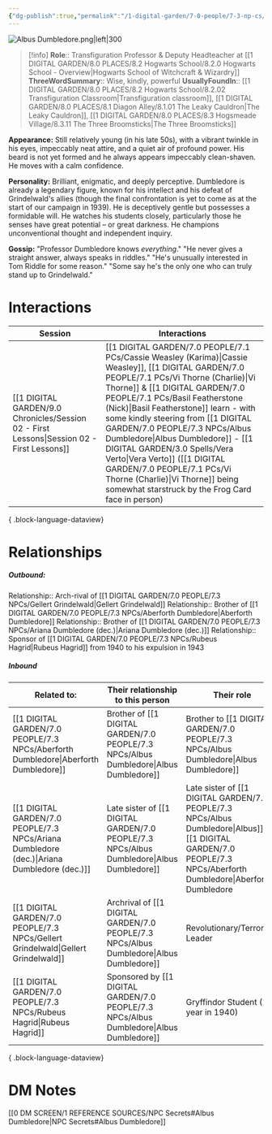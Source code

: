 ```yaml
---
{"dg-publish":true,"permalink":"/1-digital-garden/7-0-people/7-3-np-cs/albus-dumbledore/","tags":["#person","hogwarts-faculty","professor","hogwarts","gryffindor"]}
---
```


![Albus Dumbledore.png|left|300](/img/user/1%20DIGITAL%20GARDEN/7.0%20PEOPLE/7.3%20NPCs/Headshots/Albus%20Dumbledore.png)
>[!info] 
>**Role**:: Transfiguration Professor & Deputy Headteacher at [[1 DIGITAL GARDEN/8.0 PLACES/8.2 Hogwarts School/8.2.0 Hogwarts School - Overview\|Hogwarts School of Witchcraft & Wizardry]]
>**ThreeWordSummary**:: Wise, kindly, powerful
>**UsuallyFoundIn**:: [[1 DIGITAL GARDEN/8.0 PLACES/8.2 Hogwarts School/8.2.02 Transfiguration Classroom\|Transfiguration classroom]], [[1 DIGITAL GARDEN/8.0 PLACES/8.1 Diagon Alley/8.1.01 The Leaky Cauldron\|The Leaky Cauldron]], [[1 DIGITAL GARDEN/8.0 PLACES/8.3 Hogsmeade Village/8.3.11 The Three Broomsticks\|The Three Broomsticks]]

**Appearance:** Still relatively young (in his late 50s), with a vibrant twinkle in his eyes, impeccably neat attire, and a quiet air of profound power. His beard is not yet formed and he always appears impeccably clean-shaven. He moves with a calm confidence.

**Personality:** Brilliant, enigmatic, and deeply perceptive. Dumbledore is already a legendary figure, known for his intellect and his defeat of Grindelwald's allies (though the final confrontation is yet to come as at the start of our campaign in 1939). He is deceptively gentle but possesses a formidable will. He watches his students closely, particularly those he senses have great potential – or great darkness. He champions unconventional thought and independent inquiry.

**Gossip:** "Professor Dumbledore knows _everything_." "He never gives a straight answer, always speaks in riddles." "He's unusually interested in Tom Riddle for some reason." "Some say he's the only one who can truly stand up to Grindelwald."

# Interactions

| Session                                                                                       | Interactions                                                                                                                                                                                                                                                                                                    |
| --------------------------------------------------------------------------------------------- | --------------------------------------------------------------------------------------------------------------------------------------------------------------------------------------------------------------------------------------------------------------------------------------------------------------- |
| [[1 DIGITAL GARDEN/9.0 Chronicles/Session 02 - First Lessons\|Session 02 - First Lessons]] | [[1 DIGITAL GARDEN/7.0 PEOPLE/7.1 PCs/Cassie Weasley (Karima)\|Cassie Weasley]], [[1 DIGITAL GARDEN/7.0 PEOPLE/7.1 PCs/Vi Thorne (Charlie)\|Vi Thorne]] & [[1 DIGITAL GARDEN/7.0 PEOPLE/7.1 PCs/Basil Featherstone (Nick)\|Basil Featherstone]] learn - with some kindly steering from [[1 DIGITAL GARDEN/7.0 PEOPLE/7.3 NPCs/Albus Dumbledore\|Albus Dumbledore]] - [[1 DIGITAL GARDEN/3.0 Spells/Vera Verto\|Vera Verto]] ([[1 DIGITAL GARDEN/7.0 PEOPLE/7.1 PCs/Vi Thorne (Charlie)\|Vi Thorne]] being somewhat starstruck by the Frog Card face in person) |

{ .block-language-dataview}

# Relationships
##### Outbound:
Relationship:: Arch-rival of [[1 DIGITAL GARDEN/7.0 PEOPLE/7.3 NPCs/Gellert Grindelwald\|Gellert Grindelwald]]
Relationship:: Brother of [[1 DIGITAL GARDEN/7.0 PEOPLE/7.3 NPCs/Aberforth Dumbledore\|Aberforth Dumbledore]]
Relationship:: Brother of [[1 DIGITAL GARDEN/7.0 PEOPLE/7.3 NPCs/Ariana Dumbledore (dec.)\|Ariana Dumbledore (dec.)]]
Relationship:: Sponsor of [[1 DIGITAL GARDEN/7.0 PEOPLE/7.3 NPCs/Rubeus Hagrid\|Rubeus Hagrid]] from 1940 to his expulsion in 1943

##### Inbound
| Related to:                                                                                    | Their relationship to this person   | Their role                                                                                  |
| ---------------------------------------------------------------------------------------------- | ----------------------------------- | ------------------------------------------------------------------------------------------- |
| [[1 DIGITAL GARDEN/7.0 PEOPLE/7.3 NPCs/Aberforth Dumbledore\|Aberforth Dumbledore]]         | Brother of [[1 DIGITAL GARDEN/7.0 PEOPLE/7.3 NPCs/Albus Dumbledore\|Albus Dumbledore]]     | Brother to [[1 DIGITAL GARDEN/7.0 PEOPLE/7.3 NPCs/Albus Dumbledore\|Albus Dumbledore]]                                                             |
| [[1 DIGITAL GARDEN/7.0 PEOPLE/7.3 NPCs/Ariana Dumbledore (dec.)\|Ariana Dumbledore (dec.)]] | Late sister of [[1 DIGITAL GARDEN/7.0 PEOPLE/7.3 NPCs/Albus Dumbledore\|Albus Dumbledore]] | Late sister of [[1 DIGITAL GARDEN/7.0 PEOPLE/7.3 NPCs/Albus Dumbledore\|Albus]] & [[1 DIGITAL GARDEN/7.0 PEOPLE/7.3 NPCs/Aberforth Dumbledore\|Aberforth]] Dumbledore |
| [[1 DIGITAL GARDEN/7.0 PEOPLE/7.3 NPCs/Gellert Grindelwald\|Gellert Grindelwald]]           | Archrival of [[1 DIGITAL GARDEN/7.0 PEOPLE/7.3 NPCs/Albus Dumbledore\|Albus Dumbledore]]   | Revolutionary/Terrorist Leader                                                              |
| [[1 DIGITAL GARDEN/7.0 PEOPLE/7.3 NPCs/Rubeus Hagrid\|Rubeus Hagrid]]                       | Sponsored by [[1 DIGITAL GARDEN/7.0 PEOPLE/7.3 NPCs/Albus Dumbledore\|Albus Dumbledore]]   | Gryffindor Student (1st year in 1940)                                                       |

{ .block-language-dataview}

# DM Notes

[[0 DM SCREEN/1 REFERENCE SOURCES/NPC Secrets#Albus Dumbledore\|NPC Secrets#Albus Dumbledore]]